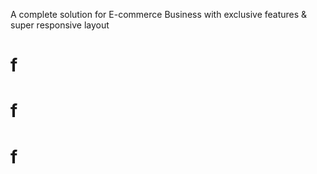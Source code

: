 A complete solution for E-commerce Business with exclusive features & super responsive layout
# f
# f
# f
